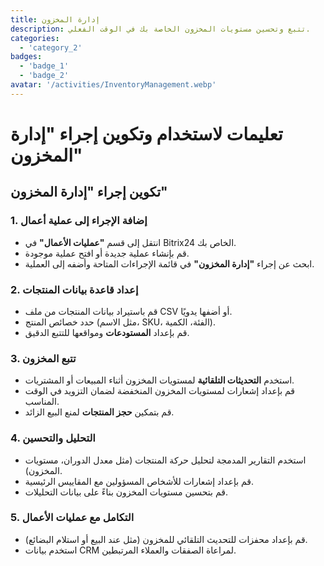 ```yaml
---
title: إدارة المخزون
description: تتبع وتحسين مستويات المخزون الخاصة بك في الوقت الفعلي.
categories: 
  - 'category_2'
badges: 
  - 'badge_1'
  - 'badge_2'
avatar: '/activities/InventoryManagement.webp'
---
```

# تعليمات لاستخدام وتكوين إجراء "إدارة المخزون"

## **تكوين إجراء "إدارة المخزون"**

### 1. إضافة الإجراء إلى عملية أعمال
- انتقل إلى قسم **"عمليات الأعمال"** في Bitrix24 الخاص بك.
- قم بإنشاء عملية جديدة أو افتح عملية موجودة.
- ابحث عن إجراء **"إدارة المخزون"** في قائمة الإجراءات المتاحة وأضفه إلى العملية.

### 2. إعداد قاعدة بيانات المنتجات
- قم باستيراد بيانات المنتجات من ملف CSV أو أضفها يدويًا.
- حدد خصائص المنتج (مثل الاسم، SKU، الفئة، الكمية).
- قم بإعداد **المستودعات** ومواقعها للتتبع الدقيق.

### 3. تتبع المخزون
- استخدم **التحديثات التلقائية** لمستويات المخزون أثناء المبيعات أو المشتريات.
- قم بإعداد إشعارات لمستويات المخزون المنخفضة لضمان التزويد في الوقت المناسب.
- قم بتمكين **حجز المنتجات** لمنع البيع الزائد.

### 4. التحليل والتحسين
- استخدم التقارير المدمجة لتحليل حركة المنتجات (مثل معدل الدوران، مستويات المخزون).
- قم بإعداد إشعارات للأشخاص المسؤولين مع المقاييس الرئيسية.
- قم بتحسين مستويات المخزون بناءً على بيانات التحليلات.

### 5. التكامل مع عمليات الأعمال
- قم بإعداد محفزات للتحديث التلقائي للمخزون (مثل عند البيع أو استلام البضائع).
- استخدم بيانات CRM لمراعاة الصفقات والعملاء المرتبطين.